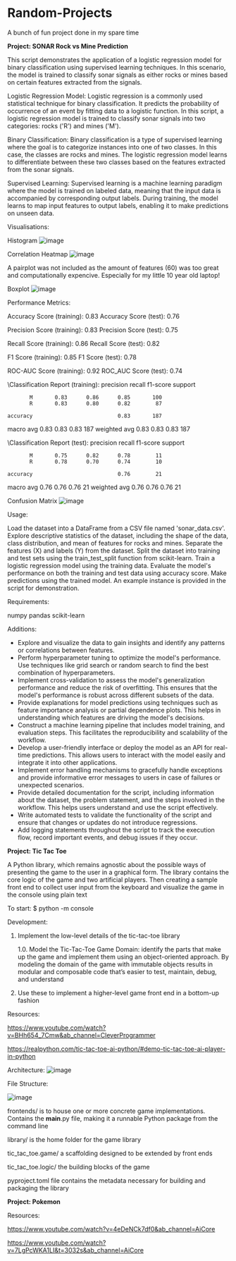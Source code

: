 # Random-Projects
A bunch of fun project done in my spare time



**Project: SONAR Rock vs Mine Prediction**

This script demonstrates the application of a logistic regression model for binary classification using supervised learning techniques. In this scenario, the model is trained to classify sonar signals as either rocks or mines based on certain features extracted from the signals.

Logistic Regression Model:
Logistic regression is a commonly used statistical technique for binary classification. It predicts the probability of occurrence of an event by fitting data to a logistic function. In this script, a logistic regression model is trained to classify sonar signals into two categories: rocks ('R') and mines ('M').

Binary Classification:
Binary classification is a type of supervised learning where the goal is to categorize instances into one of two classes. In this case, the classes are rocks and mines. The logistic regression model learns to differentiate between these two classes based on the features extracted from the sonar signals.

Supervised Learning:
Supervised learning is a machine learning paradigm where the model is trained on labeled data, meaning that the input data is accompanied by corresponding output labels. During training, the model learns to map input features to output labels, enabling it to make predictions on unseen data.

Visualisations:

Histogram
![image](https://github.com/Millie-Jackson/Random-Projects/assets/100158073/4f2469ef-ccae-488d-a2b3-dd85eb382a0f)

Correlation Heatmap
![image](https://github.com/Millie-Jackson/Random-Projects/assets/100158073/7d49affb-5964-4933-b121-850f1a952b1d)

A pairplot was not included as the amount of features (60) was too great and computationally expencive. Especially for my little 10 year old laptop!

Boxplot
![image](https://github.com/Millie-Jackson/Random-Projects/assets/100158073/192a86e6-2c3f-434a-ad37-697fc5d554a3)

Performance Metrics:

Accuracy Score (training): 0.83
Accuracy Score (test): 0.76

Precision Score (training): 0.83
Precision Score (test): 0.75

Recall Score (training): 0.86
Recall Score (test): 0.82

F1 Score (training): 0.85
F1 Score (test): 0.78

ROC-AUC Score (training): 0.92
ROC_AUC Score (test): 0.74

\Classification Report (training):
              precision    recall  f1-score   support

           M       0.83      0.86      0.85       100
           R       0.83      0.80      0.82        87

    accuracy                           0.83       187
   macro avg       0.83      0.83      0.83       187
weighted avg       0.83      0.83      0.83       187

\Classification Report (test):
              precision    recall  f1-score   support

           M       0.75      0.82      0.78        11
           R       0.78      0.70      0.74        10

    accuracy                           0.76        21
   macro avg       0.76      0.76      0.76        21
weighted avg       0.76      0.76      0.76        21

Confusion Matrix
![image](https://github.com/Millie-Jackson/Random-Projects/assets/100158073/f36009e6-40e5-4e1e-b035-aae43c714824)


Usage:

Load the dataset into a DataFrame from a CSV file named 'sonar_data.csv'.
Explore descriptive statistics of the dataset, including the shape of the data, class distribution, and mean of features for rocks and mines.
Separate the features (X) and labels (Y) from the dataset.
Split the dataset into training and test sets using the train_test_split function from scikit-learn.
Train a logistic regression model using the training data.
Evaluate the model's performance on both the training and test data using accuracy score.
Make predictions using the trained model. An example instance is provided in the script for demonstration.

Requirements:

numpy
pandas
scikit-learn

Additions:
- Explore and visualize the data to gain insights and identify any patterns or correlations between features.
- Perform hyperparameter tuning to optimize the model's performance. Use techniques like grid search or random search to find the best combination of hyperparameters.
- Implement cross-validation to assess the model's generalization performance and reduce the risk of overfitting. This ensures that the model's performance is robust across different subsets of the data.
- Provide explanations for model predictions using techniques such as feature importance analysis or partial dependence plots. This helps in understanding which features are driving the model's decisions.
- Construct a machine learning pipeline that includes model training, and evaluation steps. This facilitates the reproducibility and scalability of the workflow.
- Develop a user-friendly interface or deploy the model as an API for real-time predictions. This allows users to interact with the model easily and integrate it into other applications.
- Implement error handling mechanisms to gracefully handle exceptions and provide informative error messages to users in case of failures or unexpected scenarios.
- Provide detailed documentation for the script, including information about the dataset, the problem statement, and the steps involved in the workflow. This helps users understand and use the script effectively.
- Write automated tests to validate the functionality of the script and ensure that changes or updates do not introduce regressions.
- Add logging statements throughout the script to track the execution flow, record important events, and debug issues if they occur.




**Project: Tic Tac Toe**

A Python library, which remains agnostic about the possible ways of presenting the game to the user in a graphical form. The library contains the core logic of the game and two artificial players. Then creating a sample front end to collect user input from the keyboard and visualize the game in the console using plain text

To start: $ python -m console

Development:

1. Implement the low-level details of the tic-tac-toe library

      1.0. Model the Tic-Tac-Toe Game Domain: identify the parts that make up the game and implement them using an object-oriented approach. By modeling the domain of the game with immutable objects results in modular and composable code that’s easier to test, maintain, debug, and understand
  
2. Use these to implement a higher-level game front end in a bottom-up fashion

  Resources: 
  
  https://www.youtube.com/watch?v=BHh654_7Cmw&ab_channel=CleverProgrammer
  
  https://realpython.com/tic-tac-toe-ai-python/#demo-tic-tac-toe-ai-player-in-python
              
  Architecture:
  ![image](https://user-images.githubusercontent.com/100158073/196910198-4294e3b5-c787-464b-9d2b-31e5965572fd.png)
  
  File Structure:
  
![image](https://user-images.githubusercontent.com/100158073/196912632-2200e5e9-08b0-4907-86f2-d24cbee77770.png)

frontends/  is to house one or more concrete game implementations. Contains the __main__.py file, making it a runnable Python package from the command line

library/ is the home folder for the game library 

  tic_tac_toe.game/ a scaffolding designed to be extended by front ends
  
  tic_tac_toe.logic/ the building blocks of the game
  
  pyproject.toml file contains the metadata necessary for building and packaging the library


  
**Project: Pokemon**

  Resources: 
  
  https://www.youtube.com/watch?v=4eDeNCk7df0&ab_channel=AiCore
              
  https://www.youtube.com/watch?v=7LgPcWKA1LI&t=3032s&ab_channel=AiCore
